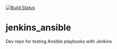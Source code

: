 [![Build Status](jenkins-1480138969.us-east-1.elb.amazonaws.com/job/jenkins_ansible/badge/icon)](http://34.193.21.108:8080/job/jenkins_ansible)

# jenkins_ansible
Dev repo for testing Ansible playbooks with Jenkins

